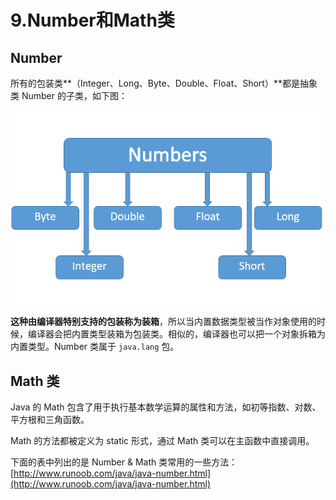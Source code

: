 # 9.Number和Math类

## Number

所有的包装类**（Integer、Long、Byte、Double、Float、Short）**都是抽象类 Number 的子类，如下图：

![JAVA-number](../../../.gitbook/assets/JAVA-number.png)

**这种由编译器特别支持的包装称为装箱**，所以当内置数据类型被当作对象使用的时候，编译器会把内置类型装箱为包装类。相似的，编译器也可以把一个对象拆箱为内置类型。Number 类属于 `java.lang` 包。

## Math 类

Java 的 Math 包含了用于执行基本数学运算的属性和方法，如初等指数、对数、平方根和三角函数。

Math 的方法都被定义为 static 形式，通过 Math 类可以在主函数中直接调用。

下面的表中列出的是 Number & Math 类常用的一些方法：[http://www.runoob.com/java/java-number.html](http://www.runoob.com/java/java-number.html)
